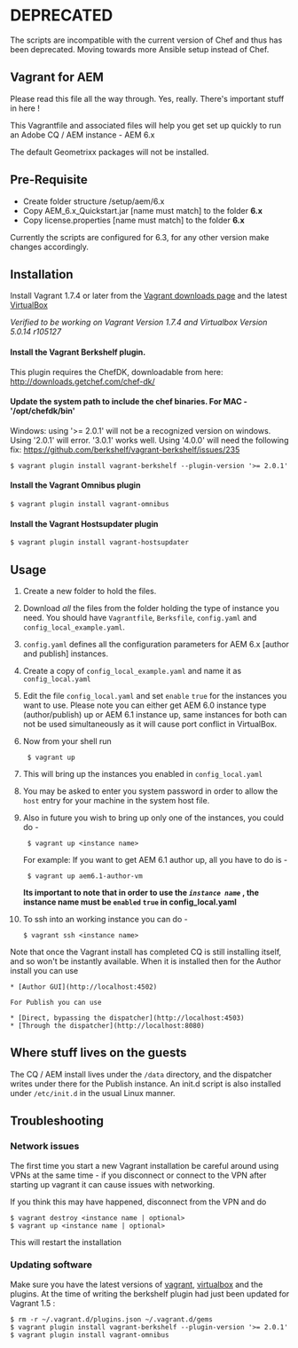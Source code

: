 # DEPRECATED 
The scripts are incompatible with the current version of Chef and thus has been deprecated. Moving towards more Ansible setup instead of Chef.
## Vagrant for AEM

Please read this file all the way through. Yes, really. There's important stuff in here !

This Vagrantfile and associated files will help you get set up quickly to run an Adobe CQ / AEM instance - AEM 6.x

The default Geometrixx packages will not be installed.

## Pre-Requisite
* Create folder structure /setup/aem/6.x
* Copy AEM_6.x_Quickstart.jar [name must match] to the folder __6.x__
* Copy license.properties [name must match] to the folder __6.x__

Currently the scripts are configured for 6.3, for any other version make changes accordingly.
## Installation

Install Vagrant 1.7.4 or later from the [Vagrant downloads page](http://www.vagrantup.com/downloads.html) and the latest [VirtualBox](https://www.virtualbox.org/)

*Verified to be working on Vagrant Version 1.7.4 and Virtualbox Version 5.0.14 r105127*

#### Install the Vagrant Berkshelf plugin.

This plugin requires the ChefDK, downloadable from here: http://downloads.getchef.com/chef-dk/

#### Update the system path to include the chef binaries. For MAC - '/opt/chefdk/bin'

Windows: using '>= 2.0.1' will not be a recognized version on windows.  Using '2.0.1' will error. '3.0.1' works well. Using '4.0.0' will need the following fix: https://github.com/berkshelf/vagrant-berkshelf/issues/235 

    $ vagrant plugin install vagrant-berkshelf --plugin-version '>= 2.0.1'

#### Install the Vagrant Omnibus plugin

    $ vagrant plugin install vagrant-omnibus
    
#### Install the Vagrant Hostsupdater plugin

    $ vagrant plugin install vagrant-hostsupdater

## Usage

1. Create a new folder to hold the files.

2. Download *all* the files from the folder holding the type of instance you need. You should have `Vagrantfile`, `Berksfile`, `config.yaml` and `config_local_example.yaml`. 
3. `config.yaml` defines all the configuration parameters for AEM 6.x [author and publish] instances. 
4. Create a copy of `config_local_example.yaml` and name it as `config_local.yaml`
5. Edit the file `config_local.yaml` and set `enable` `true` for the instances you want to use. Please note you can either get AEM 6.0 instance type (author/publish) up or AEM 6.1 instance up, same instances for both can not be used simultaneously as it will cause port conflict in VirtualBox. 

6. Now from your shell run

        $ vagrant up

7. This will bring up the instances you enabled in `config_local.yaml`
8. You may be asked to enter you system password in order to allow the `host` entry for your machine in the system host file.
9. Also in future you wish to bring up only one of the instances, you could do -

        $ vagrant up <instance name>

	For example:  If you want to get AEM 6.1 author up, all you have to do is - 

        $ vagrant up aem6.1-author-vm
        
	**Its important to note that in order to use the _`instance name`_ , the instance name must be `enabled` `true` in config_local.yaml**

10. To ssh into an working instance you can do -
 
        $ vagrant ssh <instance name>


Note that once the Vagrant install has completed CQ is still installing itself, and so won't be instantly available.
    When it is installed then for the Author install you can use

    * [Author GUI](http://localhost:4502)

    For Publish you can use

    * [Direct, bypassing the dispatcher](http://localhost:4503)
    * [Through the dispatcher](http://localhost:8080)

## Where stuff lives on the guests

The CQ / AEM install lives under the `/data` directory, and the dispatcher writes under there for the Publish instance.
An init.d script is also installed under `/etc/init.d` in the usual Linux manner.


## Troubleshooting

### Network issues
The first time you start a new Vagrant installation be careful around using VPNs at the same time - if you disconnect or connect to the VPN after starting up vagrant it can cause issues with networking.

If you think this may have happened, disconnect from the VPN and do 

    $ vagrant destroy <instance name | optional> 
    $ vagrant up <instance name | optional>

This will restart the installation

### Updating software
Make sure you have the latest versions of [vagrant](http://www.vagrantup.com/), [virtualbox](https://www.virtualbox.org/) and the plugins. At the time of writing the
berkshelf plugin had just been updated for Vagrant 1.5 :

    $ rm -r ~/.vagrant.d/plugins.json ~/.vagrant.d/gems
    $ vagrant plugin install vagrant-berkshelf --plugin-version '>= 2.0.1'
    $ vagrant plugin install vagrant-omnibus
